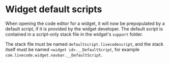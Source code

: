 # Widget default scripts
When opening the code editor for a widget, it will now be prepopulated 
by a default script, if it is provided by the widget developer. The 
default script is contained in a script-only stack file in the widget's
`support` folder. 

The stack file must be named `defaultscript.livecodescript`, and the 
stack itself must be named `<widget id>.__DefaultScript`, for example
`com.livecode.widget.navbar.__DefaultScript`.